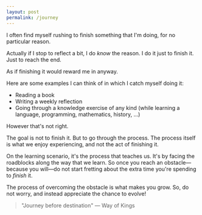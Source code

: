 ```yaml
---
layout: post
permalink: /journey
---
```

I often find myself rushing to finish something that I'm doing, for no particular reason.

Actually if I stop to reflect a bit, I do *know* the reason.
I do it just to finish it.
Just to reach the end.

As if finishing it would reward me in anyway.

Here are some examples I can think of in which I catch myself doing it:
- Reading a book
- Writing a weekly reflection
- Going through a knowledge exercise of any kind (while learning a language, programming, mathematics, history, ...)

However that's not right.

The goal is not to finish it.
But to go through the process.
The process itself is what we enjoy experiencing, and not the act of finishing it.

On the learning scenario, it's the process that teaches us.
It's by facing the roadblocks along the way that we learn.
So once you reach an obstacle—because you will—do not start fretting about the extra time you're spending to *finish* it.

The process of overcoming the obstacle is what makes you grow.
So, do not worry, and instead appreciate the chance to evolve!

> "Journey before destination"
— Way of Kings